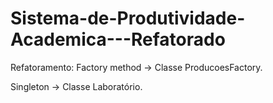 # Sistema-de-Produtividade-Academica---Refatorado

Refatoramento:
Factory method -> Classe ProducoesFactory.

Singleton -> Classe Laboratório.
